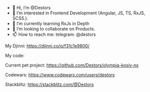 - 👋 Hi, I’m @Destors
- 👀 I’m interested in Frontend Development (Angular, JS, TS, RxJS, SCSS.).
- 🌱 I’m currently learning RxJs in Depth
- 💞️ I’m looking to collaborate on Products.
- 📫 How to reach me: telegram: @destors


My Djinni: https://djinni.co/q/f31c1e9800/

My code:

Current pet project: 
https://github.com/Destors/olympia-kosiv-nx

Codewars:
https://www.codewars.com/users/destors


Stackblitz:
https://stackblitz.com/@Destors
